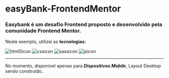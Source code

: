 # easyBank-FrontendMentor

<h3>Easybank é um desafio Frontend proposto e desenvolvido pela comunidade Frontend Mentor.</h3>
<p>Neste exemplo, utilizei as <b>tecnologias:</b>

![html5icon](https://user-images.githubusercontent.com/82781582/187447398-45a05523-6526-4c81-a222-73e7682e7712.svg)
![cssicon](https://user-images.githubusercontent.com/82781582/187447576-69f20a40-90b5-41f2-af55-4a79528a45ad.svg)
![sassicon](https://user-images.githubusercontent.com/82781582/187447551-64e5cfd9-1f23-4596-aea8-645c85759af3.svg)
![jsicon](https://user-images.githubusercontent.com/82781582/187447756-a95b51c3-3bae-442f-831f-c3675891d318.svg)

---


No momento, disponível apenas para <i><b>Dispositivos Mobile</b></i>,
Layout Desktop sendo construído..
